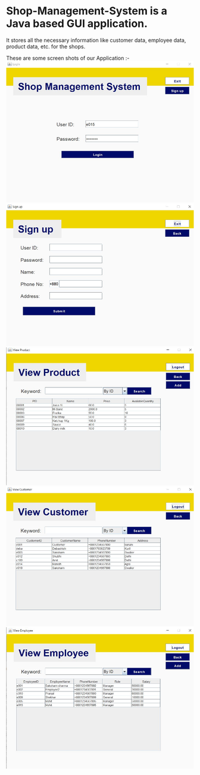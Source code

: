 # Shop-Management-System is a Java based GUI application.
It stores all the necessary information like customer data, employee data, product data, etc. for the shops.

These are some screen shots of our Application :-
 <img src="https://github.com/Sakshamkhandelwal123/Shop-Management-System/blob/master/Capture111.JPG" alt="ss">
 <img src="https://github.com/Sakshamkhandelwal123/Shop-Management-System/blob/master/Capture112.JPG" alt="ss">
 <img src="https://github.com/Sakshamkhandelwal123/Shop-Management-System/blob/master/Capture113.JPG" alt="ss">
 <img src="https://github.com/Sakshamkhandelwal123/Shop-Management-System/blob/master/Capture114.JPG" alt="ss">
 <img src="https://github.com/Sakshamkhandelwal123/Shop-Management-System/blob/master/Capture115.JPG" alt="ss">
